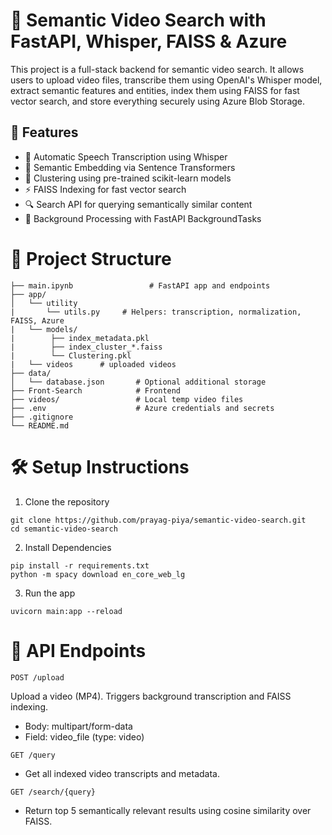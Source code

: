 # 🎥 Semantic Video Search with FastAPI, Whisper, FAISS & Azure

This project is a full-stack backend for semantic video search. It allows users to upload video files, transcribe them using OpenAI's Whisper model, extract semantic features and entities, index them using FAISS for fast vector search, and store everything securely using Azure Blob Storage.

## 🚀 Features
- 🎹 Automatic Speech Transcription using Whisper
- 🧠 Semantic Embedding via Sentence Transformers
- 🧵 Clustering using pre-trained scikit-learn models
- ⚡ FAISS Indexing for fast vector search
- 🔍 Search API for querying semantically similar content
- 🔄 Background Processing with FastAPI BackgroundTasks

# 📁 Project Structure
```
├── main.ipynb                 # FastAPI app and endpoints
├── app/
│   └── utility
|       └── utils.py     # Helpers: transcription, normalization, FAISS, Azure
|   └── models/
|        ├── index_metadata.pkl 
|        ├── index_cluster_*.faiss  
|        └── Clustering.pkl 
|   └── videos      # uploaded videos
├── data/
│   └── database.json       # Optional additional storage
├── Front-Search            # Frontend
├── videos/                 # Local temp video files
├── .env                    # Azure credentials and secrets
├── .gitignore
└── README.md
```

# 🛠 Setup Instructions
1. Clone the repository
```
git clone https://github.com/prayag-piya/semantic-video-search.git
cd semantic-video-search
```

2. Install Dependencies
```
pip install -r requirements.txt
python -m spacy download en_core_web_lg
```

3. Run the app
```
uvicorn main:app --reload
```


# 📡 API Endpoints

```POST /upload```

Upload a video (MP4). Triggers background transcription and FAISS indexing.

- Body: multipart/form-data
- Field: video_file (type: video)

```GET /query```

- Get all indexed video transcripts and metadata.

```GET /search/{query}```

- Return top 5 semantically relevant results using cosine similarity over FAISS.